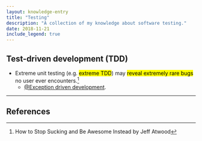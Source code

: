 ```yaml
---
layout: knowledge-entry
title: "Testing"
description: "A collection of my knowledge about software testing."
date: 2018-11-21
include_legend: true
---
```


## Test-driven development (TDD)

* Extreme unit testing (e.g. <mark>extreme TDD</mark>) may <mark>reveal extremely rare bugs</mark> no user ever encounters.[^1]
    * [@Exception driven development](/knowledge/software-engineering/coding/#jbref:exception-driven-development).

---

## References

[^1]: How to Stop Sucking and Be Awesome Instead by Jeff Atwood
